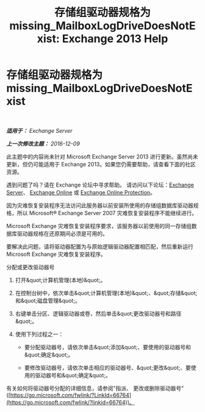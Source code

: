 ﻿---
title: '存储组驱动器规格为 missing_MailboxLogDriveDoesNotExist: Exchange 2013 Help'
TOCTitle: 存储组驱动器规格为 missing_MailboxLogDriveDoesNotExist
ms:assetid: fe210f29-60cb-4d34-877e-1356a21dc02a
ms:mtpsurl: https://technet.microsoft.com/zh-cn/library/ms.exch.setupreadiness.mailboxlogdrivedoesnotexist(v=EXCHG.150)
ms:contentKeyID: 50492029
ms.date: 05/21/2018
mtps_version: v=EXCHG.150
ms.translationtype: MT
---

# 存储组驱动器规格为 missing\_MailboxLogDriveDoesNotExist

 

_**适用于：** Exchange Server_

_**上一次修改主题：** 2016-12-09_

此主题中的内容尚未针对 Microsoft Exchange Server 2013 进行更新。虽然尚未更新，但仍可能适用于 Exchange 2013。如果您仍需要帮助，请查看下面的社区资源。

遇到问题了吗？请在 Exchange 论坛中寻求帮助。 请访问以下论坛：[Exchange Server](https://go.microsoft.com/fwlink/p/?linkid=60612)、 [Exchange Online](https://go.microsoft.com/fwlink/p/?linkid=267542) 或 [Exchange Online Protection](https://go.microsoft.com/fwlink/p/?linkid=285351)。

因为灾难恢复安装程序无法访问此服务器以前安装所使用的存储组数据库驱动器规格，所以 Microsoft® Exchange Server 2007 灾难恢复安装程序不能继续进行。

Microsoft Exchange 灾难恢复安装程序要求，该服务器以前使用的同一存储组数据库驱动器规格在还原期间必须是可用的。

要解决此问题，请将驱动器配置为与原始逻辑驱动器配置相匹配，然后重新运行 Microsoft Exchange 灾难恢复安装程序。

分配或更改驱动器号

1.  打开\&quot;计算机管理(本地)\&quot;。

2.  在控制台树中，依次单击\&quot;计算机管理(本地)\&quot;、\&quot;存储\&quot;和\&quot;磁盘管理\&quot;。

3.  右键单击分区、逻辑驱动器或卷，然后单击\&quot;更改驱动器号和路径\&quot;。

4.  使用下列过程之一：
    
      - 要分配驱动器号，请依次单击\&quot;添加\&quot;、要使用的驱动器号和\&quot;确定\&quot;。
    
      - 要修改驱动器号，请依次单击相应的驱动器号、\&quot;更改\&quot;、要使用的驱动器号和\&quot;确定\&quot;。

有关如何将驱动器号分配的详细信息，请参阅"指派、 更改或删除驱动器号"([https://go.microsoft.com/fwlink/?LinkId=66764](https://go.microsoft.com/fwlink/?linkid=66764))。

